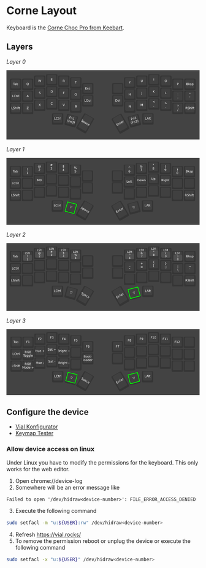 # Corne Layout

Keyboard is the [Corne Choc Pro from Keebart](https://www.keebart.com/de/produkte/corne).

## Layers

*Layer 0*

![Layer 0](/images/Layer_0.png)

*Layer 1*

![Layer 1](/images/Layer_1.png)

*Layer 2*

![Layer 2](/images/Layer_2.png)

*Layer 3*

![Layer 3](/images/Layer_3.png)

## Configure the device

- [Vial Konfigurator](https://vial.rocks/)
- [Keymap Tester](https://usevia.app/test)

### Allow device access on linux

Under Linux you have to modify the permissions for the keyboard. This only works for the web editor.

1. Open chrome://device-log
2. Somewhere will be an error message like
```
Failed to open '/dev/hidraw<device-number>': FILE_ERROR_ACCESS_DENIED
```
3. Execute the following command
```sh
sudo setfacl -m "u:${USER}:rw" /dev/hidraw<device-number>
```
4. Refresh https://vial.rocks/
5. To remove the permission reboot or unplug the device or execute the following command
```sh
sudo setfacl -x "u:${USER}" /dev/hidraw<device-number>
```
